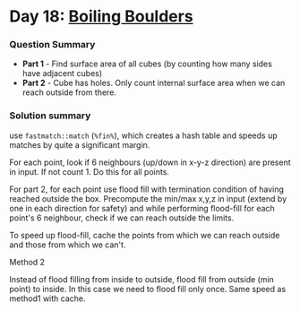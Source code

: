 # Day 18: [Boiling Boulders](https://adventofcode.com/2022/day/18)

### Question Summary
- **Part 1** - Find surface area of all cubes (by counting how many sides have adjacent cubes)
- **Part 2** - Cube has holes. Only count internal surface area when we can reach outside from there. 

### Solution summary 

use `fastmatch::match` (`%fin%`), which creates a hash table and speeds up matches by quite a significant margin. 

For each point, look if 6 neighbours (up/down in x-y-z direction) are present in input. If not count 1. Do this for all points. 

For part 2, for each point use flood fill with termination condition of having reached outside the box. Precompute the min/max x,y,z in input (extend by one in each direction for safety) and while performing flood-fill for each point's 6 neighbour, check if we can reach outside the limits. 

To speed up flood-fill, cache the points from which we can reach outside and those from which we can't. 

Method 2

Instead of flood filling from inside to outside, flood fill from outside (min point) to inside. In this case we need to flood fill only once. Same speed as method1 with cache. 
